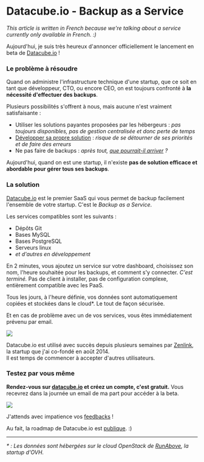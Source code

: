 # Datacube.io - Backup as a Service

*This article is written in French because we're talking about a service currently only available in French. :)*

Aujourd'hui, je suis très heureux d'annoncer officiellement le lancement en beta de [Datacube.io](https://datacube.io) !


### Le problème à résoudre

Quand on administre l'infrastructure technique d'une startup, que ce soit en tant que développeur, CTO, ou encore CEO, on est toujours confronté à **la nécessité d'effectuer des backups**.

Plusieurs possibilités s'offrent à nous, mais aucune n'est vraiment satisfaisante :

- Utiliser les solutions payantes proposées par les hébergeurs : *pas toujours disponibles, pas de gestion centralisée et donc perte de temps*
- [Développer sa propre solution](https://github.com/meskyanichi/backup) : *risque de se détourner de ses priorités et de faire des erreurs*
- Ne pas faire de backups : *après tout, [que pourrait-il arriver](http://techcrunch.com/2009/01/03/journalspace-drama-all-data-lost-without-backup-company-deadpooled/) ?*

Aujourd'hui, quand on est une startup, il n'existe **pas de solution efficace et abordable pour gérer tous ses backups**.

### La solution

[Datacube.io](https://datacube.io) est le premier SaaS qui vous permet de backup facilement l'ensemble de votre startup. C'est le *Backup as a Service*.

Les services compatibles sont les suivants :

- Dépôts Git
- Bases MySQL
- Bases PostgreSQL
- Serveurs linux
- *et d'autres en développement*

En 2 minutes, vous ajoutez un service sur votre dashboard, choisissez son nom, l'heure souhaitée pour les backups, et comment s'y connecter. *C'est terminé.* Pas de client à installer, pas de configuration complexe, entièrement compatible avec les PaaS.

Tous les jours, à l'heure définie, vos données sont automatiquement copiées et stockées dans le cloud\*. Le tout de façon sécurisée.

Et en cas de problème avec un de vos services, vous êtes immédiatement prévenu par email.

![](http://i.imgur.com/MlqOclu.png)

Datacube.io est utilisé avec succès depuis plusieurs semaines par [Zenlink](https://zenlink.fr), la startup que j'ai co-fondé en août 2014.  
Il est temps de commencer à accepter d'autres utilisateurs.


### Testez par vous même

**Rendez-vous sur [datacube.io](https://datacube.io) et créez un compte, c'est gratuit.** Vous recevrez dans la journée un email de ma part pour accéder à la beta.

[![](http://i.imgur.com/ofpaazj.png)](https://datacube.io)

J'attends avec impatience vos [feedbacks](https://twitter.com/datacubeio) !

Au fait, la roadmap de Datacube.io est [publique](https://trello.com/b/LxwVp8hc/roadmap-datacube-io). :)

___

*\* : Les données sont hébergées sur le cloud OpenStack de [RunAbove](https://www.runabove.com), la startup d'OVH.*